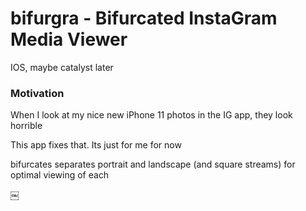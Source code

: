 #  bifurgra - Bifurcated InstaGram Media Viewer

IOS, maybe catalyst later

### Motivation

When I look at my nice new iPhone 11 photos in the IG app, they look horrible

This app fixes that. Its just for me for now

bifurcates separates portrait and landscape (and square streams) for optimal viewing of each


￼
